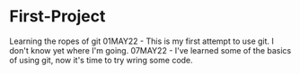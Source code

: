 # First-Project
Learning the ropes of git
01MAY22 - This is my first attempt to use git. I don't know yet where I'm going.
07MAY22 - I've learned some of the basics of using git, now it's time to try wring some code.
